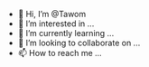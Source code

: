 - 👋 Hi, I’m @Tawom
- 👀 I’m interested in ...
- 🌱 I’m currently learning ...
- 💞️ I’m looking to collaborate on ...
- 📫 How to reach me ...

<!---
Tawom/Tawom is a ✨ special ✨ repository because its `README.md` (this file) appears on your GitHub profile.
You can click the Preview link to take a look at your changes.
--->
